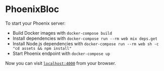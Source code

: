 # PhoenixBloc

To start your Phoenix server:

  * Build Docker images with `docker-compose build`
  * Install dependencies with `docker-compose run --rm web mix deps.get`
  * Install Node.js dependencies with `docker-compose run --rm web sh -c "cd assets && npm install"`
  * Start Phoenix endpoint with `docker-compose up`

Now you can visit [`localhost:4000`](http://localhost:4000) from your browser.
